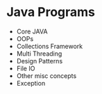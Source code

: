 # Java Programs 

- Core JAVA
- OOPs
- Collections Framework
- Multi Threading
- Design Patterns 
- File IO
- Other misc concepts
- Exception
